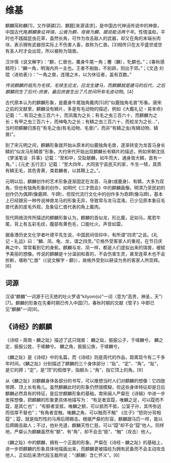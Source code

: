 # 维基

麒麟简称麟[1]，又作骐𬴊[2]、麒𪊭[来源请求]，是中国古代神话传说中的神兽，中国古代用*麒麟象征祥瑞，公兽为麒，母兽为麟，据说能活两千年*。性情温和，平时也不践踏昆虫花草，虽然长角，可作为攻击敌人的武器，却又在角的末端长肉块，表示拥有武器但实际上不伤害人畜，故称为仁兽。[3]相传只在太平盛世或世有圣人时才会出现，所以被称为瑞兽。

汉许慎《说文解字》：“麒，仁兽也，麋身牛尾一角；麐（麟），牝麒也。”；《春秋感精符》：“麟一角，明海内共一主也。王者不剐胎，不剖卵，则出于郊。”；《文选·刘琨〈进劝表〉》：“一角之兽，连理之木，以为休征者，盖有百数。”

*传说麒麟的祖先为毛犊，毛犊生应龙，应龙生建马，而麒麟就是建马的后代，之后麒麟则生了后代-庶兽，最后庶兽生出了凡世间所有毛皮动物*。[4]

古代原本认为的麒麟形象，是鹿身牛尾独角戴肉[5]的“似鹿独角毛兽”形象。唐宋之前的文献里，麒麟没有鳞片，多是有毛动物的描述，例如《大戴礼记・易本命》记载：“...有羽之虫三百六十，而凤凰为之长；有毛之虫三百六十，而麒麟为之长；有甲之虫三百六十，而神龟为之长；有鳞之虫三百六十，而蛟龙为之长...”，当时把麒麟归类在“有毛之虫(有毛动物、毛兽)”，而非“有鳞之虫(有鳞动物、鳞兽)”。

到了宋元明之间，麒麟形象就开始从原本的似鹿独角毛兽，逐渐转变为龙首马身长鳞的“似龙马形鳞兽”形象。大约宋代开始出现麒麟长有鳞片的描述，例如宋朝沈括《梦溪笔谈 · 异事》记载：“至和中，交趾献麟，如牛而大，通身皆大鳞，首有一角。”；《元史·五行志》记载：“至大四年，大同宣宁县民灭的家，牛生一犊，其质有鳞无毛，其色青黄，类若麟者，以其鞹上之。”。

元明以后，麒麟创作的艺术形象逐渐固定在龙首、马身(或鹿身)、有鳞，大多为双角，但也有独角形象的创作，如明代《三才图会》中的麒麟画像。明清乃至民初的创作仍为偶蹄(像鹿蹄、牛蹄)，但现代流行文化中的创作多为奇蹄(像马蹄)，基本上已经跟另一种传说神兽龙马的形象无异，导致常与龙马混淆。已少见原本象征毛兽代表的皮毛外观，及象征仁兽代表的角上戴肉。

现代网络流传所描述的麒麟形象认为，麒麟的首似龙，形比鹿，足如马，尾若牛尾，背上有五彩毛纹，腹部有黄色毛，口能吐火，声音如雷。

据香港历史文化学者叶德平先生说，中国民间信仰中，有所谓“四灵”之说。《礼记・礼运》曰：“麟、凤、龟、龙，谓之四灵。”它格外受客家人的重视，在节日庆典之中，常常看到它的身影。麒麟与龙、凤一样，都是人们虚拟出来的瑞兽，被赋予美丽的想像。传说的麒麟是十分温驯和善的，不会伤害生灵，甚至连草木也不会折断，堪称“仁兽”（《说文解字・麒》），故格外受到以耕读为务的客家人所崇拜。[6]

## 词源

汉语“麒麟”一词源于已灭绝的吐火罗语“kilyom(o)”一词（意为“高贵，神圣，天”）[7]。麒麟的形象在先秦时期已传入中国[7]，春秋时期的文献《管子》中即已见“麒麟”一词[8]。

## 《诗经》的麒麟

《诗经・周南・麟之趾》描述了这只瑞兽： 麟之趾，振振公子，于嗟麟兮。 麟之定，振振公姓，于嗟麟兮。 麟之角，振振公族，于嗟麟兮。

《麟之趾》是《诗经》中的名篇，而《诗经》则是周代的作品，距离现今有二千多年时间。《麟之趾》分别描述了麒麟的三个身体部分：“趾”、“定”、“角”。“趾”，是它的蹄；“定”，是“顶”的假借字，指额头；“角”，指它顶上的角。[9]

从《麟之趾》对麒麟身体各部分的书写，可以推想当时人们对麒麟的想像：它四肢带蹄、顶上长有角儿。虽然麒麟此时的形象仍然很模糊，但这些身体特征却是日后麒麟必然具有的特征，是后世麒麟形象的基础。南宋闽人严粲在《诗辑》中进一步发挥想像，把麒麟的形象更具体地描写为： “有足者宜踶，唯麟之足，可以踶而不踶，是其仁也”； “有额者宜抵，唯麟之额，可以抵而不抵，公室子孙，其传弥远而信厚不替也”；“有角者宜触，唯麟之角，可以触而不触” 《庄子》“怒则分背相踶”；踶，就是指烈性的马用后蹄踢击。根据严粲的形容，麒麟跟马匹一样，能以后蹄踢击敌人；不过，他补充道，麒麟天性仁慈，可以“踶”却不会“踶”他人。同样地，严粲认为麒麟虽然有“额”、有“角”，却不会去“抵”、“触”（攻击）他人。

《麟之趾》中的麒麟，拥有一个正面的形象。严粲在《诗经・麟之趾》的基础上，进一步把麒麟的形象具体地描画出来，而麒麟更被描绘为拥有武备而不会主动攻击他人，正如后来清代段玉裁所说：“（麒麟）含仁怀义”。[6]

